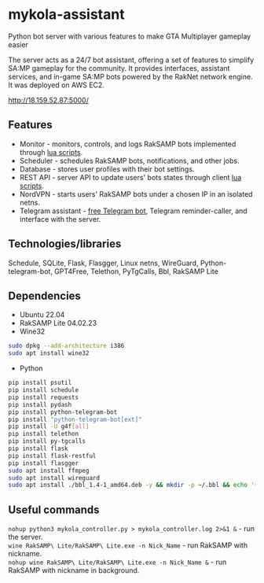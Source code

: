 # mykola-assistant
Python bot server with various features to make GTA Multiplayer gameplay easier

The server acts as a 24/7 bot assistant, offering a set of features to simplify SA:MP gameplay for the community. It provides interfaces, assistant services, and in-game SA:MP bots powered by the RakNet network engine. It was deployed on AWS EC2.

http://18.159.52.87:5000/

## Features
- Monitor - monitors, controls, and logs RakSAMP bots implemented through [lua scripts](https://github.com/44sides/lua-collection-samp/tree/main/RakSAMP).
- Scheduler - schedules RakSAMP bots, notifications, and other jobs.
- Database - stores user profiles with their bot settings.
- REST API - server API to update users' bots states through client [lua scripts](https://github.com/44sides/lua-collection-samp/blob/main/SAMP/moonloader/lavka_notification.lua).
- NordVPN - starts users' RakSAMP bots under a chosen IP in an isolated netns.
- Telegram assistant - [free Telegram bot](https://github.com/44sides/free-group-telegram-bot), Telegram reminder-caller, and interface with the server.

## Technologies/libraries 
Schedule, SQLite, Flask, Flasgger, Linux netns, WireGuard, Python-telegram-bot, GPT4Free, Telethon, PyTgCalls, Bbl, RakSAMP Lite

## Dependencies
- Ubuntu 22.04
- RakSAMP Lite 04.02.23
- Wine32
```bash
sudo dpkg --add-architecture i386
sudo apt install wine32
```
- Python
```bash
pip install psutil
pip install schedule
pip install requests
pip install pydash
pip install python-telegram-bot
pip install "python-telegram-bot[ext]"
pip install -U g4f[all]
pip install telethon
pip install py-tgcalls
pip install flask
pip install flask-restful
pip install flasgger
sudo apt install ffmpeg
sudo apt install wireguard
sudo apt install ./bbl_1.4-1_amd64.deb -y && mkdir -p ~/.bbl && echo '{ "translation": "ubio", "randomlyShow": "verse" }' > ~/.bbl/config.json
```

## Useful commands
`nohup python3 mykola_controller.py > mykola_controller.log 2>&1 &` - run the server. <br />
`wine RakSAMP\ Lite/RakSAMP\ Lite.exe -n Nick_Name` - run RakSAMP with nickname. <br />
`nohup wine RakSAMP\ Lite/RakSAMP\ Lite.exe -n Nick_Name &` - run RakSAMP with nickname in background. <br />
